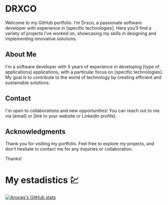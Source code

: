 # DRXCO

Welcome to my GitHub portfolio. I'm Drxco, a passionate software developer with experience in [specific technologies]. Here you'll find a variety of projects I've worked on, showcasing my skills in designing and implementing innovative solutions.

## About Me

I'm a software developer with 5 years of experience in developing [type of applications] applications, with a particular focus on [specific technologies]. My goal is to contribute to the world of technology by creating efficient and sustainable solutions.

## Contact

I'm open to collaborations and new opportunities! You can reach out to me via [email] or [link to your website or LinkedIn profile].

## Acknowledgments

Thank you for visiting my portfolio. Feel free to explore my projects, and don't hesitate to contact me for any inquiries or collaboration.

Thanks!

# My estadistics 💹
[![Anurag's GitHub stats](https://github-readme-stats.vercel.app/api?username=drxcodev)](https://github.com/anuraghazra/github-readme-stats)
